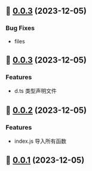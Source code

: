 ## 🎉 [0.0.3]() (2023-12-05)

### Bug Fixes
- files

<!-- ### Features -->

## 🎉 [0.0.3]() (2023-12-05)
<!--
### Bug Fixes -->

### Features
- d.ts 类型声明文件

## 🎉 [0.0.2]() (2023-12-05)
<!--
### Bug Fixes -->

### Features
- index.js 导入所有函数


## 🎉 [0.0.1]() (2023-12-05)